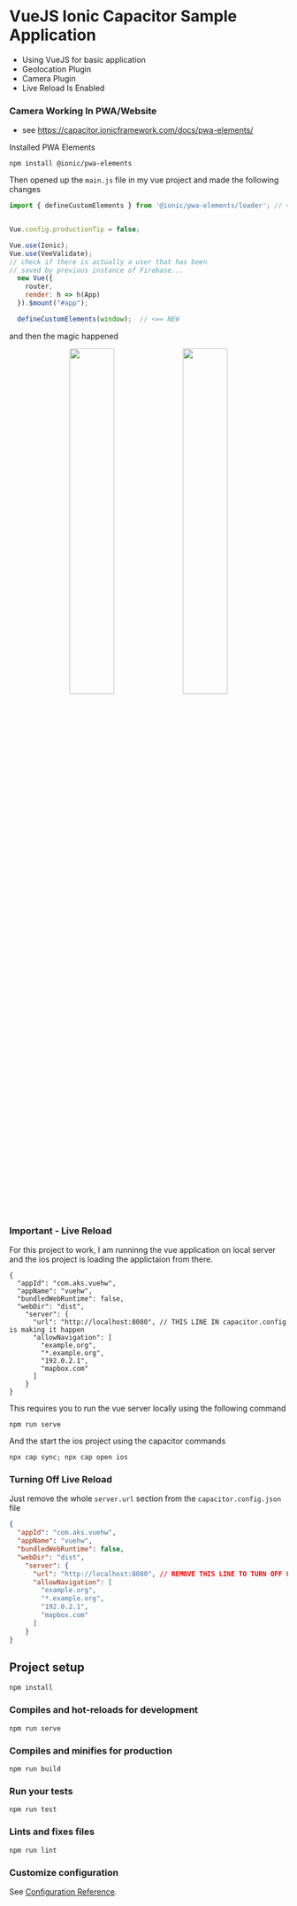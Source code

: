 # VueJS Ionic Capacitor Sample Application

- Using VueJS for basic application
- Geolocation Plugin
- Camera Plugin
- Live Reload Is Enabled

### Camera Working In PWA/Website

- see https://capacitor.ionicframework.com/docs/pwa-elements/

Installed PWA Elements
```
npm install @ionic/pwa-elements
```
Then opened up the `main.js` file in my vue project and made the following changes
```javascript
import { defineCustomElements } from '@ionic/pwa-elements/loader'; // <== NEW


Vue.config.productionTip = false;

Vue.use(Ionic);
Vue.use(VeeValidate);
// check if there is actually a user that has been
// saved by previous instance of Firebase...
  new Vue({
    router,
    render: h => h(App)
  }).$mount("#app");

  defineCustomElements(window);  // <== NEW

```
and then the magic happened 

<p align="center">
<img src="https://raw.githubusercontent.com/aaronksaunders/capacitor-vue-ionicv4-app/master/Screen%20Shot%202019-05-25%20at%204.57.18%20PM.png" width='40%'>
<img src="https://raw.githubusercontent.com/aaronksaunders/capacitor-vue-ionicv4-app/master/Screen%20Shot%202019-05-25%20at%204.49.02%20PM.png" width='40%'>
  </p>

### Important - Live Reload
For this project to work, I am runninng the vue application on local server and the ios project is loading the applictaion from there.

```
{
  "appId": "com.aks.vuehw",
  "appName": "vuehw",
  "bundledWebRuntime": false,
  "webDir": "dist",
    "server": {
      "url": "http://localhost:8080", // THIS LINE IN capacitor.config is making it happen
      "allowNavigation": [
        "example.org",
        "*.example.org",
        "192.0.2.1",
        "mapbox.com"
      ]
    }
}
```
This requires you to run the vue server locally using the following command
```
npm run serve
```
And the start the ios project using the capacitor commands
```
npx cap sync; npx cap open ios
```

### Turning Off Live Reload
Just remove the whole `server.url` section from the `capacitor.config.json` file
```json
{
  "appId": "com.aks.vuehw",
  "appName": "vuehw",
  "bundledWebRuntime": false,
  "webDir": "dist",
    "server": {
      "url": "http://localhost:8080", // REMOVE THIS LINE TO TURN OFF LIVE RELOAD  
      "allowNavigation": [
        "example.org",
        "*.example.org",
        "192.0.2.1",
        "mapbox.com"
      ]
    }
}
```

## Project setup
```
npm install
```

### Compiles and hot-reloads for development
```
npm run serve
```

### Compiles and minifies for production
```
npm run build
```

### Run your tests
```
npm run test
```

### Lints and fixes files
```
npm run lint
```

### Customize configuration
See [Configuration Reference](https://cli.vuejs.org/config/).
